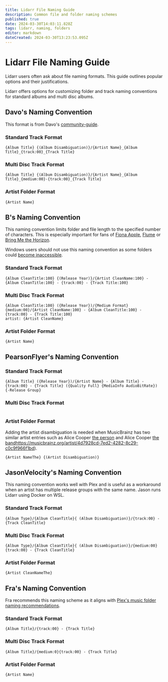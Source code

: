 ```yaml
---
title: Lidarr File Naming Guide
description: Common file and folder naming schemes
published: true
date: 2024-03-30T14:03:11.828Z
tags: lidarr, naming, folders
editor: markdown
dateCreated: 2024-03-30T13:23:53.095Z
---
```


# Lidarr File Naming Guide

Lidarr users often ask about file naming formats. This guide outlines popular options and their justifications.

Lidarr offers options for customizing folder and track naming conventions for standard albums and multi disc albums.

## Davo's Naming Convention

This format is from Davo's [community-guide](/lidarr/community-guide).

### Standard Track Format

```jinja
{Album Title} {(Album Disambiguation)}/{Artist Name}_{Album Title}_{track:00}_{Track Title}
```

### Multi Disc Track Format

```jinja
{Album Title} {(Album Disambiguation)}/{Artist Name}_{Album Title}_{medium:00}-{track:00}_{Track Title}
```

### Artist Folder Format

```jinja
{Artist Name}
```

## B's Naming Convention

This naming convention limits folder and file length to the specified number of characters. This is especially important for fans of [Fiona Apple](https://musicbrainz.org/release-group/b7493310-d408-44e2-a2d6-bbbd485d7abc), [Flume](https://musicbrainz.org/recording/93d0086c-27e7-4206-8722-e4c3c0b6d786) or [Bring Me the Horizon](https://musicbrainz.org/release-group/b7493310-d408-44e2-a2d6-bbbd485d7abc).

Windows users should not use this naming convention as some folders could [become inaccessible](https://wiki.servarr.com/lidarr/faq#why-cant-i-access-a-folder-in-windows-after-lidarr-rename).

### Standard Track Format

```jinja
{Album CleanTitle:100} {(Release Year)}/{Artist CleanName:100} - {Album CleanTitle:100} - {track:00} - {Track Title:100}
```

### Multi Disc Track Format

```jinja
{Album CleanTitle:100} ({Release Year})/{Medium Format} {medium:00}/{Artist CleanName:100} - {Album CleanTitle:100} - {track:00} - {Track Title:100}
artist: {Artist CleanName}
```

### Artist Folder Format

```jinja
{Artist Name}
```

## PearsonFlyer's Naming Convention

<!---
TODO: Add explainer
--->

### Standard Track Format

```jinja
{Album Title} ({Release Year})/{Artist Name} - {Album Title} - {track:00} - {Track Title} ({Quality Full} {MediaInfo AudioBitRate}) {-Release Group}
```

### Multi Disc Track Format

```jinja

```

### Artist Folder Format

Adding the artist disambiguation is needed when MusicBrainz has two similar artist entries such as Alice Cooper [the person](https://musicbrainz.org/artist/ee58c59f-8e7f-4430-b8ca-236c4d3745ae) and Alice Cooper [the band](/lidarr/quick-start-guide)<https://musicbrainz.org/artist/4d7928cd-7ed2-4282-8c29-c0c9f966f1bd>).

```jinja
{Artist NameThe} {(Artist Disambiguation)}
```

## JasonVelocity's Naming Convention

This naming convention works well with Plex and is useful as a workaround when an artist has multiple release groups with the same name. Jason runs Lidarr using Docker on WSL.

### Standard Track Format

```jinja
{Album Type}/{Album CleanTitle}{ (Album Disambiguation)}/{track:00} - {Track CleanTitle}
```

### Multi Disc Track Format

```jinja
{Album Type}/{Album CleanTitle}{ (Album Disambiguation)}/{medium:00}{track:00} - {Track CleanTitle}
```

### Artist Folder Format

```jinja
{Artist CleanNameThe}
```

## Fra's Naming Convention

Fra recommends this naming scheme as it aligns with [Plex's music folder naming recommendations](https://support.plex.tv/articles/200265296-adding-music-media-from-folders/#toc-0).

### Standard Track Format

```jinja
{Album Title}/{track:00} - {Track Title}
```

### Multi Disc Track Format

```jinja
{Album Title}/{medium:0}{track:00} - {Track Title}
```

### Artist Folder Format

```jinja
{Artist Name}
```
